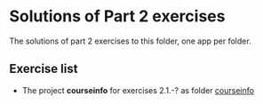 # Solutions of Part 2 exercises

The solutions of part 2 exercises to this folder, one app per folder.

## Exercise list

- The project **courseinfo** for exercises 2.1.-? as folder [courseinfo](./courseinfo/)

